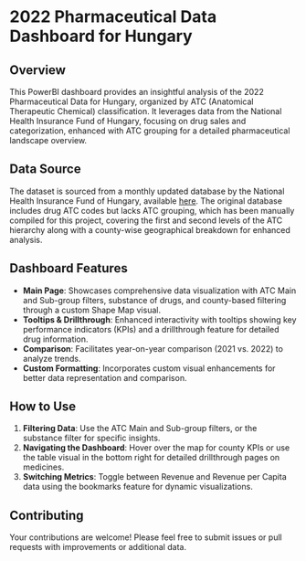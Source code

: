 # 2022 Pharmaceutical Data Dashboard for Hungary

## Overview
This PowerBI dashboard provides an insightful analysis of the 2022 Pharmaceutical Data for Hungary, organized by ATC (Anatomical Therapeutic Chemical) classification. It leverages data from the National Health Insurance Fund of Hungary, focusing on drug sales and categorization, enhanced with ATC grouping for a detailed pharmaceutical landscape overview.

## Data Source
The dataset is sourced from a monthly updated database by the National Health Insurance Fund of Hungary, available [here](https://www.neak.gov.hu/felso_menu/szakmai_oldalak/publikus_forgalmi_adatok/gyogyszer_forgalmi_adatok). The original database includes drug ATC codes but lacks ATC grouping, which has been manually compiled for this project, covering the first and second levels of the ATC hierarchy along with a county-wise geographical breakdown for enhanced analysis.

## Dashboard Features
- **Main Page**: Showcases comprehensive data visualization with ATC Main and Sub-group filters, substance of drugs, and county-based filtering through a custom Shape Map visual.
- **Tooltips & Drillthrough**: Enhanced interactivity with tooltips showing key performance indicators (KPIs) and a drillthrough feature for detailed drug information.
- **Comparison**: Facilitates year-on-year comparison (2021 vs. 2022) to analyze trends.
- **Custom Formatting**: Incorporates custom visual enhancements for better data representation and comparison.

## How to Use
1. **Filtering Data**: Use the ATC Main and Sub-group filters, or the substance filter for specific insights.
2. **Navigating the Dashboard**: Hover over the map for county KPIs or use the table visual in the bottom right for detailed drillthrough pages on medicines.
3. **Switching Metrics**: Toggle between Revenue and Revenue per Capita data using the bookmarks feature for dynamic visualizations.

## Contributing
Your contributions are welcome! Please feel free to submit issues or pull requests with improvements or additional data.



